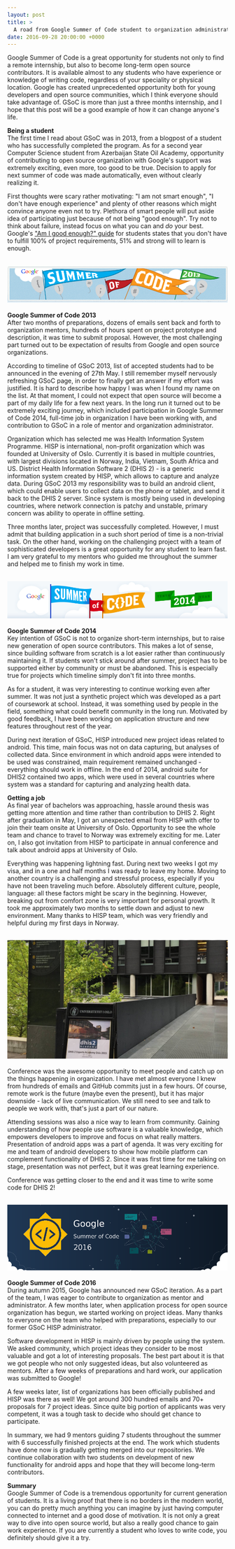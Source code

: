 ```yaml
---
layout: post
title: >
  A road from Google Summer of Code student to organization administrator
date: 2016-09-28 20:00:00 +0000
---
```


Google Summer of Code is a great opportunity for students not only to find a remote internship, but also to become long-term open source contributors. It is available almost to any students who have experience or knowledge of writing code, regardless of your speciality or physical location. Google has created unprecedented opportunity both for young developers and open source communities, which I think everyone should take advantage of. GSoC is more than just a three months internship, and I hope that this post will be a good example of how it can change anyone's life.

**Being a student**  
The first time I read about GSoC was in 2013, from a blogpost of a student who has successfully completed the program. As for a second year Computer Science student from Azerbaijan State Oil Academy, opportunity of contributing to open source organization with Google's support was extremely exciting, even more, too good to be true. Decision to apply for next summer of code was made automatically, even without clearly realizing it.

First thoughts were scary rather motivating: "I am not smart enough", "I don't have enough experience" and plenty of other reasons which might convince anyone even not to try. Plethora of smart people will put aside idea of participating just because of not being "good enough". Try not to think about failure, instead focus on what you can and *do* your best. Google's ["Am I good enough?" guide](http://write.flossmanuals.net/gsocstudentguide/am-i-good-enough/) for students states that you don't have to fulfill 100% of project requirements, 51% and strong will to learn is enough.

<br/>![Google Summer of Code 2013](/content/images/google-summer-of-code-2013.png)<br/>  
**Google Summer of Code 2013**  
After two months of preparations, dozens of emails sent back and forth to organization mentors, hundreds of hours spent on project prototype and description, it was time to submit proposal. However, the most challenging part turned out to be expectation of results from Google and open source organizations.

According to timeline of GSoC 2013, list of accepted students had to be announced in the evening of 27th May. I still remember myself nervously refreshing GSoC page, in order to finally get an answer if my effort was justified. It is hard to describe how happy I was when I found my name on the list. At that moment, I could not expect that open source will become a part of my daily life for a few next years. In the long run it turned out to be extremely exciting journey, which included participation in Google Summer of Code 2014, full-time job in organization I have been working with, and contribution to GSoC in a role of mentor and organization administrator.

Organization which has selected me was Health Information System Programme. HISP is international, non-profit organization which was founded at University of Oslo. Currently it is based in multiple countries, with largest divisions located in Norway, India, Vietnam, South Africa and US. District Health Information Software 2 (DHIS 2) - is a generic information system created by HISP, which allows to capture and analyze data. During GSoC 2013 my responsibility was to build an android client, which could enable users to collect data on the phone or tablet, and send it back to the DHIS 2 server. Since system is mostly being used in developing countries, where network connection is patchy and unstable, primary concern was ability to operate in offline setting.

Three months later, project was successfully completed. However, I must admit that building application in a such short period of time is a non-trivial task. On the other hand, working on the challenging project with a team of sophisticated developers is a great opportunity for any student to learn fast. I am very grateful to my mentors who guided me throughout the summer and helped me to finish my work in time.

<br/>![Google Summer of Code 2014](/content/images/google-summer-of-code-2014.png)<br/>  
**Google Summer of Code 2014**  
Key intention of GSoC is not to organize short-term internships, but to raise new generation of open source contributors. This makes a lot of sense, since building software from scratch is a lot easier rather than continuously maintaining it. If students won't stick around after summer, project has to be supported either by community or must be abandoned. This is especially true for projects which timeline simply don't fit into three months.

As for a student, it was very interesting to continue working even after summer. It was not just a synthetic project which was developed as a part of coursework at school. Instead, it was something used by people in the field, something what could benefit community in the long run. Motivated by good feedback, I have been working on application structure and new features throughout rest of the year.

During next iteration of GSoC, HISP introduced new project ideas related to android. This time, main focus was not on data capturing, but analyses of collected data. Since environment in which android apps were intended to be used was constrained, main requirement remained unchanged - everything should work in offline. In the end of 2014, android suite for DHIS2 contained two apps, which were used in several countries where system was a standard for capturing and analyzing health data.

**Getting a job**  
As final year of bachelors was approaching, hassle around thesis was getting more attention and time rather than contribution to DHIS 2. Right after graduation in May, I got an unexpected email from HISP with offer to join their team onsite at University of Oslo. Opportunity to see the whole team and chance to travel to Norway was extremely exciting for me. Later on, I also got invitation from HISP to participate in annual conference and talk about android apps at University of Oslo.

Everything was happening lightning fast. During next two
weeks I got my visa, and in a one and half months I was ready to leave my home. Moving to another country is a challenging and stressful process, especially if you have not been traveling much before. Absolutely different culture, people, language: all these factors might be scary in the beginning. However, breaking out from comfort zone is very important for personal growth. It took me approximately two months to settle down and adjust to new environment. Many thanks to HISP team, which was very friendly and helpful during my first days in Norway.

<br/>![University of Oslo](/content/images/university-of-oslo-academy-2015.jpg)<br/>  
Conference was the awesome opportunity to meet people and catch up on the things happening in organization. I have met almost everyone I knew from hundreds of emails and GitHub commits just in a few hours. Of course, remote work is the future (maybe even the present), but it has major downside - lack of live communication. We still need to see and talk to people we work with, that's just a part of our nature.

Attending sessions was also a nice way to learn from community. Gaining understanding of how people use software is a valuable knowledge, which empowers developers to improve and focus on what really matters. Presentation of android apps was a part of agenda. It was very exciting for me and team of android developers to show how mobile platform can complement functionality of DHIS 2. Since it was first time for me talking on stage, presentation was not perfect, but it was great learning experience.

Conference was getting closer to the end and it was time to write some code for DHIS 2!

<br/>![Google Summer of Code 2014](/content/images/google-summer-of-code-2016.png)<br/>  
**Google Summer of Code 2016**  
During autumn 2015, Google has announced new GSoC iteration. As a part of the team, I was eager to contribute to organization as mentor and administrator. A few months later, when application process for open source organization has begun, we started working on project ideas. Many thanks to everyone on the team who helped with preparations, especially to our former GSoC HISP administrator.

Software development in HISP is mainly driven by people using the system. We asked community, which project ideas they consider to be most valuable and got a lot of interesting proposals. The best part about it is that we got people who not only suggested ideas, but also volunteered as mentors. After a few weeks of preparations and hard work, our application was submitted to Google!

A few weeks later, list of organizations has been officially published and HISP was there as well! We got around 300 hundred emails and 70+ proposals for 7 project ideas. Since quite big portion of applicants was very competent, it was a tough task to decide who should get chance to participate.

In summary, we had 9 mentors guiding 7 students throughout the summer with 6 successfully finished projects at the end. The work which students have done now is gradually getting merged into our repositories. We continue collaboration with two students on development of new functionality for android apps and hope that they will become long-term contributors.

**Summary**  
Google Summer of Code is a tremendous opportunity for current generation of students. It is a living proof that there is no borders in the modern world, you can do pretty much anything you can imagine by just having computer connected to internet and a good dose of motivation. It is not only a great way to dive into open source world, but also a really good chance to gain work experience. If you are currently a student who loves to write code, you definitely should give it a try.
